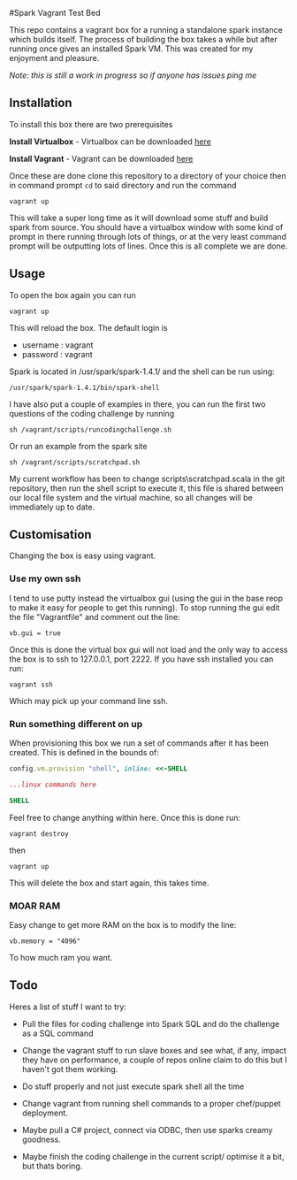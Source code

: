 #Spark Vagrant Test Bed

This repo contains a vagrant box for a running a standalone spark instance which builds itself. The process of building the box takes a while but after running once gives an installed Spark VM. This was created for my enjoyment and pleasure.

_Note: this is still a work in progress so if anyone has issues ping me_

## Installation

To install this box there are two prerequisites

**Install Virtualbox** - Virtualbox can be downloaded [here](https://www.virtualbox.org/wiki/Downloads)

**Install Vagrant** - Vagrant can be downloaded [here](https://www.vagrantup.com/downloads.html)

Once these are done clone this repository to a directory of your choice then in command prompt `cd` to said directory and run the command

`vagrant up`

This will take a super long time as it will download some stuff and build spark from source. You should have a virtualbox window with some kind of prompt in there running through lots of things, or at the very least command prompt will be outputting lots of lines. Once this is all complete we are done.

## Usage

To open the box again you can run

`vagrant up`

This will reload the box. The default login is
- username : vagrant
- password : vagrant

Spark is located in /usr/spark/spark-1.4.1/ and the shell can be run using:

`/usr/spark/spark-1.4.1/bin/spark-shell`

I have also put a couple of examples in there, you can run the first two questions of the coding challenge by running

`sh /vagrant/scripts/runcodingchallenge.sh`

Or run an example from the spark site

`sh /vagrant/scripts/scratchpad.sh`

My current workflow has been to change scripts\scratchpad.scala in the git repository, then run the shell script to execute it, this file is shared between our local file system and the virtual machine, so all changes will be immediately up to date.

## Customisation

Changing the box is easy using vagrant.

### Use my own ssh

I tend to use putty instead the virtualbox gui (using the gui in the base reop to make it easy for people to get this running). To stop running the gui edit the file "Vagrantfile" and comment out the line:

`vb.gui = true`

Once this is done the virtual box gui will not load and the only way to access the box is to ssh to 127.0.0.1, port 2222. If you have ssh installed you can run:

`vagrant ssh`

Which may pick up your command line ssh.

### Run something different on up

When provisioning this box we run a set of commands after it has been created. This is defined in the bounds of:

```ruby
config.vm.provision "shell", inline: <<-SHELL

...linux commands here

SHELL
```

Feel free to change anything within here. Once this is done run:

`vagrant destroy`

then

`vagrant up`

This will delete the box and start again, this takes time.

### MOAR RAM

Easy change to get more RAM on the box is to modify the line:

`vb.memory = "4096"`

To how much ram you want.

## Todo

Heres a list of stuff I want to try:

- Pull the files for coding challenge into Spark SQL and do the challenge as a SQL command

- Change the vagrant stuff to run slave boxes and see what, if any, impact they have on performance, a couple of repos online claim to do this but I haven't got them working.

- Do stuff properly and not just execute spark shell all the time

- Change vagrant from running shell commands to a proper chef/puppet deployment.

- Maybe pull a C# project, connect via ODBC, then use sparks creamy goodness.

- Maybe finish the coding challenge in the current script/ optimise it a bit, but thats boring.
